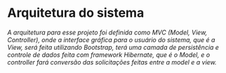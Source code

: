 # Arquitetura do sistema

_A arquitetura para esse projeto foi definida como MVC (Model, View, Controller), onde a interface gráfica para o usuário do sistema, que é a View, será feita utilizando Bootstrap, terá uma camada de persistência e controle de dados feita com framework Hibernate, que é o Model, e o controller fará conversão das solicitações feitas entre a model e a view._

